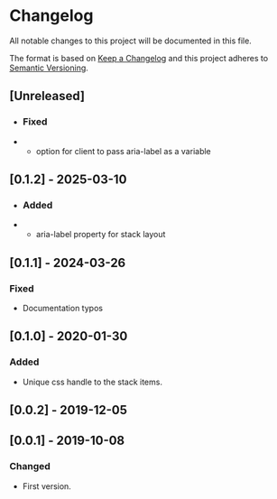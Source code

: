 # Changelog

All notable changes to this project will be documented in this file.

The format is based on [Keep a Changelog](http://keepachangelog.com/en/1.0.0/)
and this project adheres to [Semantic Versioning](http://semver.org/spec/v2.0.0.html).

## [Unreleased]
  + ### Fixed
+ - option for client to pass aria-label as a variable

## [0.1.2] - 2025-03-10


+ ### Added
+ - aria-label property for stack layout

## [0.1.1] - 2024-03-26

### Fixed

- Documentation typos

## [0.1.0] - 2020-01-30
### Added
- Unique css handle to the stack items.

## [0.0.2] - 2019-12-05

## [0.0.1] - 2019-10-08
### Changed
- First version.
